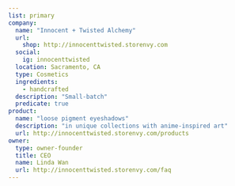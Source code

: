 ```yaml
---
list: primary
company:
  name: "Innocent + Twisted Alchemy"
  url:
    shop: http://innocenttwisted.storenvy.com
  social:
    ig: innocenttwisted
  location: Sacramento, CA
  type: Cosmetics
  ingredients:
    - handcrafted
  description: "Small-batch"
  predicate: true
product:
  name: "loose pigment eyeshadows"
  description: "in unique collections with anime-inspired art"
  url: http://innocenttwisted.storenvy.com/products
owner:
  type: owner-founder
  title: CEO
  name: Linda Wan
  url: http://innocenttwisted.storenvy.com/faq
---
```


